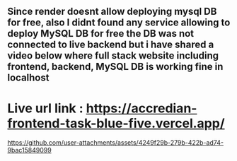 ## Since render doesnt allow deploying mysql DB for free, also I didnt found any service allowing to deploy MySQL DB for free the DB was not connected to live backend but i have shared a video below where full stack website including frontend, backend, MySQL DB is working fine in localhost

# Live url link : https://accredian-frontend-task-blue-five.vercel.app/

https://github.com/user-attachments/assets/4249f29b-279b-422b-ad74-9bac15849099

